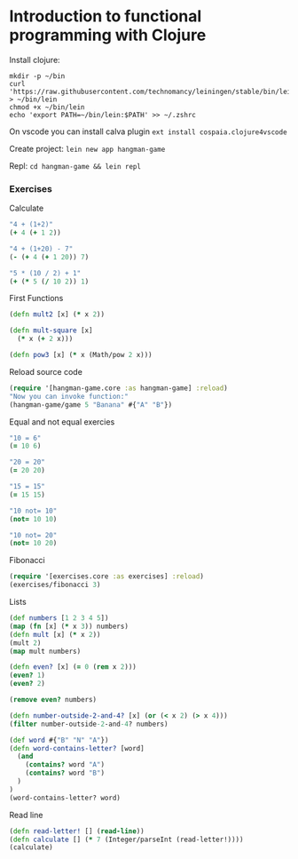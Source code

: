 # Introduction to functional programming with Clojure

Install clojure:
```shell
mkdir -p ~/bin
curl 'https://raw.githubusercontent.com/technomancy/leiningen/stable/bin/lein' > ~/bin/lein
chmod +x ~/bin/lein
echo 'export PATH=~/bin/lein:$PATH' >> ~/.zshrc
```

On vscode you can install calva plugin `ext install cospaia.clojure4vscode`

Create project: `lein new app hangman-game`

Repl: `cd hangman-game && lein repl`


### Exercises

Calculate
```clojure
"4 + (1+2)"
(+ 4 (+ 1 2))

"4 + (1+20) - 7"
(- (+ 4 (+ 1 20)) 7)

"5 * (10 / 2) + 1"
(+ (* 5 (/ 10 2)) 1)
```

First Functions
```clojure
(defn mult2 [x] (* x 2))

(defn mult-square [x]
  (* x (+ 2 x)))

(defn pow3 [x] (* x (Math/pow 2 x)))
```

Reload source code
```clojure
(require '[hangman-game.core :as hangman-game] :reload)
"Now you can invoke function:"
(hangman-game/game 5 "Banana" #{"A" "B"})
```

Equal and not equal exercies
```clojure
"10 = 6"
(= 10 6)

"20 = 20"
(= 20 20)

"15 = 15"
(= 15 15)

"10 not= 10"
(not= 10 10)

"10 not= 20"
(not= 10 20)
```

Fibonacci
```clojure
(require '[exercises.core :as exercises] :reload)
(exercises/fibonacci 3)
```

Lists
```clojure
(def numbers [1 2 3 4 5])
(map (fn [x] (* x 3)) numbers)
(defn mult [x] (* x 2))
(mult 2)
(map mult numbers)

(defn even? [x] (= 0 (rem x 2)))
(even? 1)
(even? 2)

(remove even? numbers)

(defn number-outside-2-and-4? [x] (or (< x 2) (> x 4)))
(filter number-outside-2-and-4? numbers)

(def word #{"B" "N" "A"})
(defn word-contains-letter? [word]
  (and
    (contains? word "A")
    (contains? word "B")
  )
)
(word-contains-letter? word)
```

Read line
```clojure
(defn read-letter! [] (read-line))
(defn calculate [] (* 7 (Integer/parseInt (read-letter!))))
(calculate)
```
